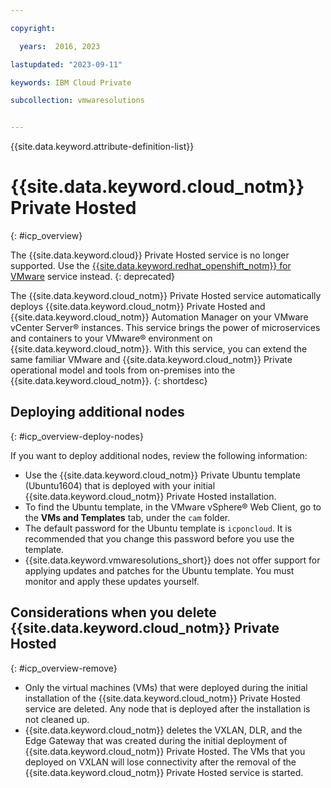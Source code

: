 ```yaml
---

copyright:

  years:  2016, 2023

lastupdated: "2023-09-11"

keywords: IBM Cloud Private

subcollection: vmwaresolutions


---
```


{{site.data.keyword.attribute-definition-list}}

# {{site.data.keyword.cloud_notm}} Private Hosted
{: #icp_overview}

The {{site.data.keyword.cloud}} Private Hosted service is no longer supported. Use the [{{site.data.keyword.redhat_openshift_notm}} for VMware](/docs/vmwaresolutions?topic=vmwaresolutions-ocp_overview) service instead.
{: deprecated}

The {{site.data.keyword.cloud_notm}} Private Hosted service automatically deploys {{site.data.keyword.cloud_notm}} Private Hosted and {{site.data.keyword.cloud_notm}} Automation Manager on your VMware vCenter Server® instances. This service brings the power of microservices and containers to your VMware® environment on {{site.data.keyword.cloud_notm}}. With this service, you can extend the same familiar VMware and {{site.data.keyword.cloud_notm}} Private operational model and tools from on-premises into the {{site.data.keyword.cloud_notm}}.
{: shortdesc}

## Deploying additional nodes
{: #icp_overview-deploy-nodes}

If you want to deploy additional nodes, review the following information:
* Use the {{site.data.keyword.cloud_notm}} Private Ubuntu template (Ubuntu1604) that is deployed with your initial {{site.data.keyword.cloud_notm}} Private Hosted installation.
* To find the Ubuntu template, in the VMware vSphere® Web Client, go to the **VMs and Templates** tab, under the `cam` folder.
* The default password for the Ubuntu template is `icponcloud`. It is recommended that you change this password before you use the template.
* {{site.data.keyword.vmwaresolutions_short}} does not offer support for applying updates and patches for the Ubuntu template. You must monitor and apply these updates yourself.

## Considerations when you delete {{site.data.keyword.cloud_notm}} Private Hosted
{: #icp_overview-remove}

* Only the virtual machines (VMs) that were deployed during the initial installation of the {{site.data.keyword.cloud_notm}} Private Hosted service are deleted. Any node that is deployed after the installation is not cleaned up.
* {{site.data.keyword.cloud_notm}} deletes the VXLAN, DLR, and the Edge Gateway that was created during the initial deployment of {{site.data.keyword.cloud_notm}} Private Hosted. The VMs that you deployed on VXLAN will lose connectivity after the removal of the {{site.data.keyword.cloud_notm}} Private Hosted service is started.
